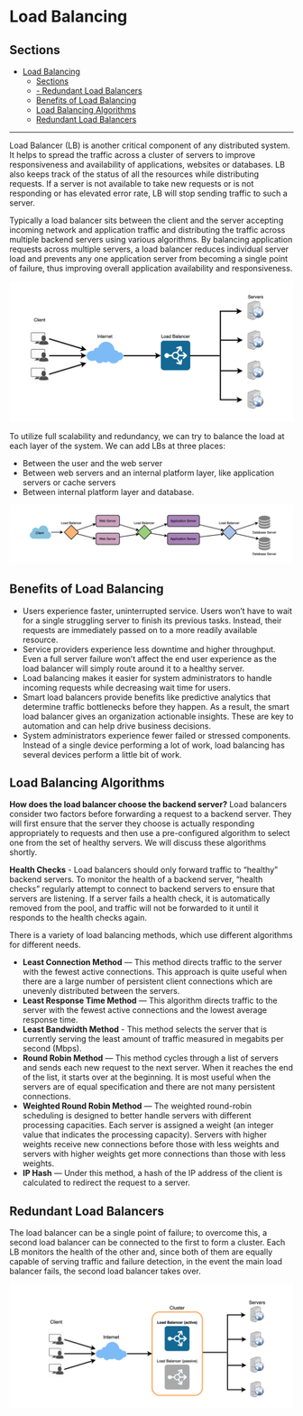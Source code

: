 # Load Balancing
## Sections
- [Load Balancing](#load-balancing)
  - [Sections](#sections)
  - [- Redundant Load Balancers](#--redundant-load-balancers)
  - [Benefits of Load Balancing](#benefits-of-load-balancing)
  - [Load Balancing Algorithms](#load-balancing-algorithms)
  - [Redundant Load Balancers](#redundant-load-balancers)
---
Load Balancer (LB) is another critical component of any distributed system. It helps to spread the traffic across a cluster of servers to improve responsiveness and availability of applications, websites or databases. LB also keeps track of the status of all the resources while distributing requests. If a server is not available to take new requests or is not responding or has elevated error rate, LB will stop sending traffic to such a server.

Typically a load balancer sits between the client and the server accepting incoming network and application traffic and distributing the traffic across multiple backend servers using various algorithms. By balancing application requests across multiple servers, a load balancer reduces individual server load and prevents any one application server from becoming a single point of failure, thus improving overall application availability and responsiveness.

<p align="center">
  <img src="../images/LoadBalancer.png" width="750" alt="Load Balancer" />
</p>

To utilize full scalability and redundancy, we can try to balance the load at each layer of the system. We can add LBs at three places:

- Between the user and the web server
- Between web servers and an internal platform layer, like application servers or cache servers
- Between internal platform layer and database.

<p align="center">
  <img src="../images/LoadBalancer2.png" alt="Load Balancer" />
</p>

## Benefits of Load Balancing
- Users experience faster, uninterrupted service. Users won’t have to wait for a single struggling server to finish its previous tasks. Instead, their requests are immediately passed on to a more readily available resource.
- Service providers experience less downtime and higher throughput. Even a full server failure won’t affect the end user experience as the load balancer will simply route around it to a healthy server.
- Load balancing makes it easier for system administrators to handle incoming requests while decreasing wait time for users.
- Smart load balancers provide benefits like predictive analytics that determine traffic bottlenecks before they happen. As a result, the smart load balancer gives an organization actionable insights. These are key to automation and can help drive business decisions.
- System administrators experience fewer failed or stressed components. Instead of a single device performing a lot of work, load balancing has several devices perform a little bit of work.


## Load Balancing Algorithms
**How does the load balancer choose the backend server?**
Load balancers consider two factors before forwarding a request to a backend server. They will first ensure that the server they choose is actually responding appropriately to requests and then use a pre-configured algorithm to select one from the set of healthy servers. We will discuss these algorithms shortly.

**Health Checks** - Load balancers should only forward traffic to “healthy” backend servers. To monitor the health of a backend server, “health checks” regularly attempt to connect to backend servers to ensure that servers are listening. If a server fails a health check, it is automatically removed from the pool, and traffic will not be forwarded to it until it responds to the health checks again.

There is a variety of load balancing methods, which use different algorithms for different needs.

- **Least Connection Method** — This method directs traffic to the server with the fewest active connections. This approach is quite useful when there are a large number of persistent client connections which are unevenly distributed between the servers.
- **Least Response Time Method** — This algorithm directs traffic to the server with the fewest active connections and the lowest average response time.
- **Least Bandwidth Method** - This method selects the server that is currently serving the least amount of traffic measured in megabits per second (Mbps).
- **Round Robin Method** — This method cycles through a list of servers and sends each new request to the next server. When it reaches the end of the list, it starts over at the beginning. It is most useful when the servers are of equal specification and there are not many persistent connections.
- **Weighted Round Robin Method** — The weighted round-robin scheduling is designed to better handle servers with different processing capacities. Each server is assigned a weight (an integer value that indicates the processing capacity). Servers with higher weights receive new connections before those with less weights and servers with higher weights get more connections than those with less weights.
- **IP Hash** — Under this method, a hash of the IP address of the client is calculated to redirect the request to a server.


## Redundant Load Balancers
The load balancer can be a single point of failure; to overcome this, a second load balancer can be connected to the first to form a cluster. Each LB monitors the health of the other and, since both of them are equally capable of serving traffic and failure detection, in the event the main load balancer fails, the second load balancer takes over.

<p align="center">
  <img src="../images/LoadBalancer3.png" width="750" alt="Redundant Load Balancers" />
</p>
